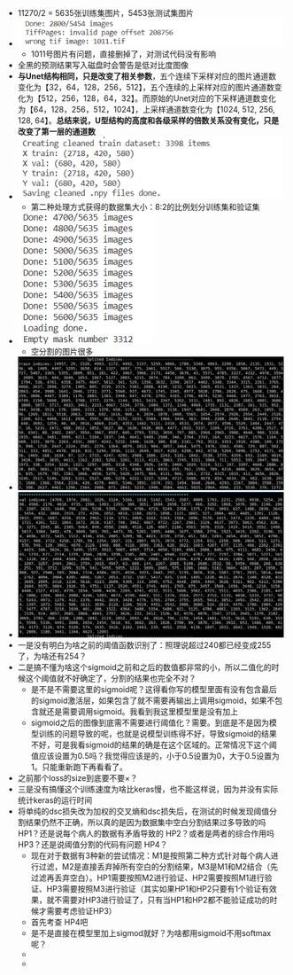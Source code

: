 - 11270/2 = 5635张训练集图片，5453张测试集图片
- ![image.png](../assets/image_1653124209890_0.png)
	- 1011号图片有问题，直接删掉了，对测试代码没有影响
- 全黑的预测结果写入磁盘时会警告是低对比度图像
- **与Unet结构相同，只是改变了相关参数**，五个连续下采样对应的图片通道数变化为【32，64，128，256，512】，五个连续的上采样对应的图片通道数变化为【512，256，128，64，32】。而原始的Unet对应的下采样通道数变化为【64，128，256，512，1024】，上采样通道数变化为【1024, 512, 256, 128, 64】。**总结来说，U型结构的高度和各级采样的倍数关系没有变化，只是改变了第一层的通道数**
- ![image.png](../assets/image_1653295009089_0.png)
	- 第二种处理方式获得的数据集大小：8:2的比例划分训练集和验证集
- ![image.png](../assets/image_1653314338815_0.png)
	- 空分割的图片很多
- ![image.png](../assets/image_1653443176683_0.png)
- ![image.png](../assets/image_1653443212231_0.png)
- 一是没有明白为啥之前的阈值函数识别了：照理说超过240都已经变成255了，为啥还有254？
- 二是搞不懂为啥这个sigmoid之前和之后的数值都非常的小，所以二值化的时候这个阈值就不好确定了，分割的结果也完全不对？
	- 是不是不需要这里的sigmoid呢？这得看你写的模型里面有没有包含最后的sigmoid激活层，如果包含了就不需要再输出上调用sigmoid，如果不包含就还是需要调用sigmoid。我看到我这里模型里是没有加上
	- sigmoid之后的图像到底需不需要进行阈值化？需要。到底是不是因为模型训练的问题导致的呢，也就是说模型训练得不好，导致sigmoid的结果不好，可是我看sigmoid的结果的确是在这个区域的。正常情况下这个阈值应该设置为0.5吗？我觉得应该是的，小于0.5设置为0，大于0.5设置为1。只能重新跑下再看看了。
- 之前那个loss的size到底要不要×？
- 三是没有搞懂这个训练速度为啥比keras慢，也不能这样说，因为并没有实际统计keras的运行时间
- 将单纯的dsc损失改为加权的交叉熵和dsc损失后，在测试的时候发现阈值分割结果仍然不正确，所以真的是因为数据集中空白分割结果过多导致的吗 HP1？还是说每个病人的数据有矛盾导致的 HP2？或者是两者的综合作用吗 HP3？还是说阈值分割的代码有问题 HP4？
	- 现在对于数据有3种新的尝试情况：M1是按照第二种方式针对每个病人进行过滤，M2是直接丢弃掉所有空白的分割结果，M3是M1和M2结合（先过滤再丢弃空白）。HP1需要按照M2进行验证、HP2需要按照M1进行验证、HP3需要按照M3进行验证（其实如果HP1和HP2只要有1个验证有效果，就不需要对HP3进行验证了，只有当HP1和HP2都不能验证成功的时候才需要考虑验证HP3）
	- 首先考查 HP4吧
	- 是不是直接在模型里加上sigmod就好？为啥都用sigmoid不用softmax呢？
	-
	-